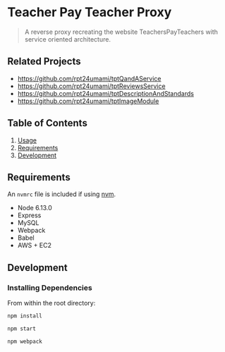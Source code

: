 # Teacher Pay Teacher Proxy

> A reverse proxy recreating the website TeachersPayTeachers with service oriented architecture.

## Related Projects

  - https://github.com/rpt24umami/tptQandAService
  - https://github.com/rpt24umami/tptReviewsService
  - https://github.com/rpt24umami/tptDescriptionAndStandards
  - https://github.com/rpt24umami/tptImageModule

## Table of Contents

1. [Usage](#Usage)
1. [Requirements](#requirements)
1. [Development](#development)

## Requirements

An `nvmrc` file is included if using [nvm](https://github.com/creationix/nvm).

- Node 6.13.0
- Express
- MySQL
- Webpack
- Babel
- AWS + EC2

## Development

### Installing Dependencies

From within the root directory:

```sh
npm install
```
```sh
npm start
```
```sh
npm webpack
```

